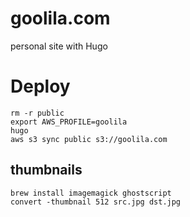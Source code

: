# goolila.com
personal site with Hugo

# Deploy

```
rm -r public
export AWS_PROFILE=goolila
hugo
aws s3 sync public s3://goolila.com
```

## thumbnails

```
brew install imagemagick ghostscript
convert -thumbnail 512 src.jpg dst.jpg
```